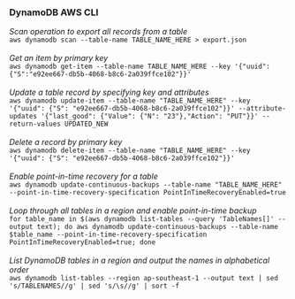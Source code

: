 ### DynamoDB AWS CLI

*Scan operation to export all records from a table*<br>
```aws dynamodb scan --table-name TABLE_NAME_HERE > export.json```<br>
<br>
*Get an item by primary key*<br>
```aws dynamodb get-item --table-name TABLE_NAME_HERE --key '{"uuid": {"S":"e92ee667-db5b-4068-b8c6-2a039ffce102"}}'```<br>
<br>
*Update a table record by specifying key and attributes*<br>
```aws dynamodb update-item --table-name "TABLE_NAME_HERE" --key '{"uuid": {"S": "e92ee667-db5b-4068-b8c6-2a039ffce102"}}' --attribute-updates '{"last_good": {"Value": {"N": "23"},"Action": "PUT"}}' --return-values UPDATED_NEW```<br>
<br>
*Delete a record by primary key*<br>
```aws dynamodb delete-item --table-name "TABLE_NAME_HERE" --key '{"uuid": {"S": "e92ee667-db5b-4068-b8c6-2a039ffce102"}}'```<br>
<br>
*Enable point-in-time recovery for a table*<br>
```aws dynamodb update-continuous-backups --table-name "TABLE_NAME_HERE" --point-in-time-recovery-specification PointInTimeRecoveryEnabled=true```<br>
<br>
*Loop through all tables in a region and enable point-in-time backup*<br>
```for table_name in $(aws dynamodb list-tables --query 'TableNames[]' --output text); do aws dynamodb update-continuous-backups --table-name $table_name --point-in-time-recovery-specification PointInTimeRecoveryEnabled=true; done```<br>
<br>
*List DynamoDB tables in a region and output the names in alphabetical order*<br>
```aws dynamodb list-tables --region ap-southeast-1 --output text | sed 's/TABLENAMES//g' | sed 's/\s//g' | sort -f```<br>
<br>

